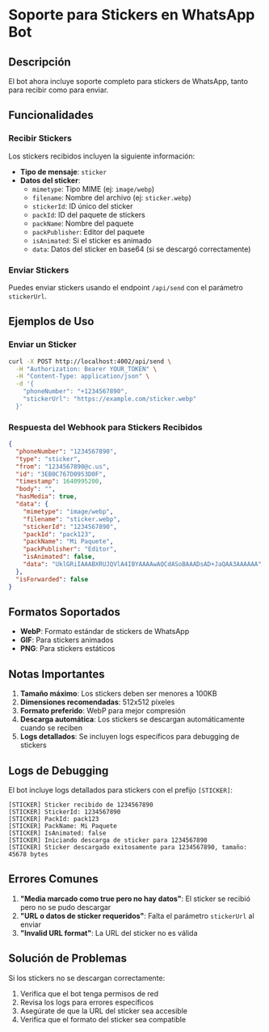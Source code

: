 # Soporte para Stickers en WhatsApp Bot

## Descripción

El bot ahora incluye soporte completo para stickers de WhatsApp, tanto para recibir como para enviar.

## Funcionalidades

### Recibir Stickers

Los stickers recibidos incluyen la siguiente información:

- **Tipo de mensaje**: `sticker`
- **Datos del sticker**:
  - `mimetype`: Tipo MIME (ej: `image/webp`)
  - `filename`: Nombre del archivo (ej: `sticker.webp`)
  - `stickerId`: ID único del sticker
  - `packId`: ID del paquete de stickers
  - `packName`: Nombre del paquete
  - `packPublisher`: Editor del paquete
  - `isAnimated`: Si el sticker es animado
  - `data`: Datos del sticker en base64 (si se descargó correctamente)

### Enviar Stickers

Puedes enviar stickers usando el endpoint `/api/send` con el parámetro `stickerUrl`.

## Ejemplos de Uso

### Enviar un Sticker

```bash
curl -X POST http://localhost:4002/api/send \
  -H "Authorization: Bearer YOUR_TOKEN" \
  -H "Content-Type: application/json" \
  -d '{
    "phoneNumber": "+1234567890",
    "stickerUrl": "https://example.com/sticker.webp"
  }'
```

### Respuesta del Webhook para Stickers Recibidos

```json
{
  "phoneNumber": "1234567890",
  "type": "sticker",
  "from": "1234567890@c.us",
  "id": "3EB0C767D0953D0F",
  "timestamp": 1640995200,
  "body": "",
  "hasMedia": true,
  "data": {
    "mimetype": "image/webp",
    "filename": "sticker.webp",
    "stickerId": "1234567890",
    "packId": "pack123",
    "packName": "Mi Paquete",
    "packPublisher": "Editor",
    "isAnimated": false,
    "data": "UklGRiIAAABXRUJQVlA4IBYAAAAwAQCdASoBAAADsAD+JaQAA3AAAAAA"
  },
  "isForwarded": false
}
```

## Formatos Soportados

- **WebP**: Formato estándar de stickers de WhatsApp
- **GIF**: Para stickers animados
- **PNG**: Para stickers estáticos

## Notas Importantes

1. **Tamaño máximo**: Los stickers deben ser menores a 100KB
2. **Dimensiones recomendadas**: 512x512 píxeles
3. **Formato preferido**: WebP para mejor compresión
4. **Descarga automática**: Los stickers se descargan automáticamente cuando se reciben
5. **Logs detallados**: Se incluyen logs específicos para debugging de stickers

## Logs de Debugging

El bot incluye logs detallados para stickers con el prefijo `[STICKER]`:

```
[STICKER] Sticker recibido de 1234567890
[STICKER] StickerId: 1234567890
[STICKER] PackId: pack123
[STICKER] PackName: Mi Paquete
[STICKER] IsAnimated: false
[STICKER] Iniciando descarga de sticker para 1234567890
[STICKER] Sticker descargado exitosamente para 1234567890, tamaño: 45678 bytes
```

## Errores Comunes

1. **"Media marcado como true pero no hay datos"**: El sticker se recibió pero no se pudo descargar
2. **"URL o datos de sticker requeridos"**: Falta el parámetro `stickerUrl` al enviar
3. **"Invalid URL format"**: La URL del sticker no es válida

## Solución de Problemas

Si los stickers no se descargan correctamente:

1. Verifica que el bot tenga permisos de red
2. Revisa los logs para errores específicos
3. Asegúrate de que la URL del sticker sea accesible
4. Verifica que el formato del sticker sea compatible
